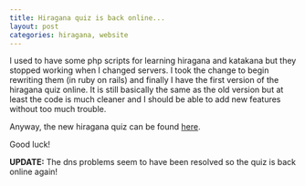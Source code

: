 ```yaml
---
title: Hiragana quiz is back online...
layout: post
categories: hiragana, website
---
```

I used to have some php scripts for learning hiragana and katakana but they stopped working when I changed servers. I took the change to begin rewriting them (in ruby on rails) and finally I have the first version of the hiragana quiz online. It is still basically the same as the old version but at least the code is much cleaner and I should be able to add new features without too much trouble.

Anyway, the new hiragana quiz can be found [here](http://quiz.kumo.it/hiragana).

Good luck!

**UPDATE:** The dns problems seem to have been resolved so the quiz is back online again!

